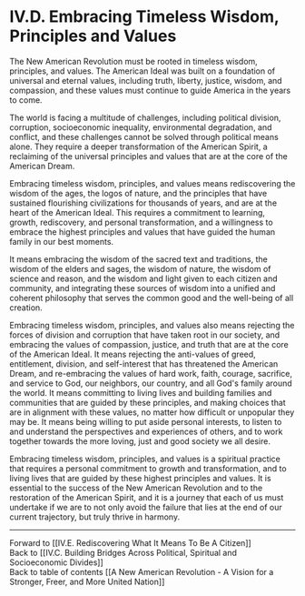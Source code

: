 # IV.D. Embracing Timeless Wisdom, Principles and Values

The New American Revolution must be rooted in timeless wisdom, principles, and values. The American Ideal was built on a foundation of universal and eternal values, including truth, liberty, justice, wisdom, and compassion, and these values must continue to guide America in the years to come.

The world is facing a multitude of challenges, including political division, corruption, socioeconomic inequality, environmental degradation, and conflict, and these challenges cannot be solved through political means alone. They require a deeper transformation of the American Spirit, a reclaiming of the universal principles and values that are at the core of the American Dream.

Embracing timeless wisdom, principles, and values means rediscovering the wisdom of the ages, the logos of nature, and the principles that have sustained flourishing civilizations for thousands of years, and are at the heart of the American Ideal. This requires a commitment to learning, growth, rediscovery, and personal transformation, and a willingness to embrace the highest principles and values that have guided the human family in our best moments. 

It means embracing the wisdom of the sacred text and traditions, the wisdom of the elders and sages, the wisdom of nature, the wisdom of science and reason, and the wisdom and light given to each citizen and community, and integrating these sources of wisdom into a unified and coherent philosophy that serves the common good and the well-being of all creation.

Embracing timeless wisdom, principles, and values also means rejecting the forces of division and corruption that have taken root in our society, and embracing the values of compassion, justice, and truth that are at the core of the American Ideal. It means rejecting the anti-values of greed, entitlement, division, and self-interest that has threatened the American Dream, and re-embracing the values of hard work, faith, courage, sacrifice, and service to God, our neighbors, our country, and all God's family around the world. It means committing to living lives and building families and communities that are guided by these principles, and making choices that are in alignment with these values, no matter how difficult or unpopular they may be. It means being willing to put aside personal interests, to listen to and understand the perspectives and experiences of others, and to work together towards the more loving, just and good society we all desire. 

Embracing timeless wisdom, principles, and values is a spiritual practice that requires a personal commitment to growth and transformation, and to living lives that are guided by these highest principles and values. It is essential to the success of the New American Revolution and to the restoration of the American Spirit, and it is a journey that each of us must undertake if we are to not only avoid the failure that lies at the end of our current trajectory, but truly thrive in harmony. 

___

Forward to [[IV.E. Rediscovering What It Means To Be A Citizen]]        
Back to [[IV.C. Building Bridges Across Political, Spiritual and Socioeconomic Divides]]        
Back to table of contents [[A New American Revolution - A Vision for a Stronger, Freer, and More United Nation]]  